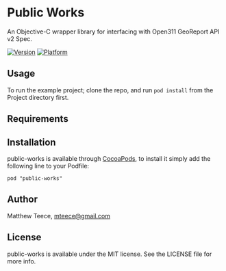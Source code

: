 # Public Works

An Objective-C wrapper library for interfacing with Open311 GeoReport API v2 Spec.

[![Version](http://cocoapod-badges.herokuapp.com/v/public-works/badge.png)](http://cocoadocs.org/docsets/public-works)
[![Platform](http://cocoapod-badges.herokuapp.com/p/public-works/badge.png)](http://cocoadocs.org/docsets/public-works)

## Usage

To run the example project; clone the repo, and run `pod install` from the Project directory first.

## Requirements

## Installation

public-works is available through [CocoaPods](http://cocoapods.org), to install
it simply add the following line to your Podfile:

    pod "public-works"

## Author

Matthew Teece, mteece@gmail.com

## License

public-works is available under the MIT license. See the LICENSE file for more info.

